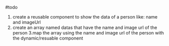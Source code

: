 #todo

1. create a reusable component to show the data of a person like: name and imageUrl
2. create an array named datas that have the name and image url of the person
   3.map the array using the name and image url of the person with the dynamic/resuable component
